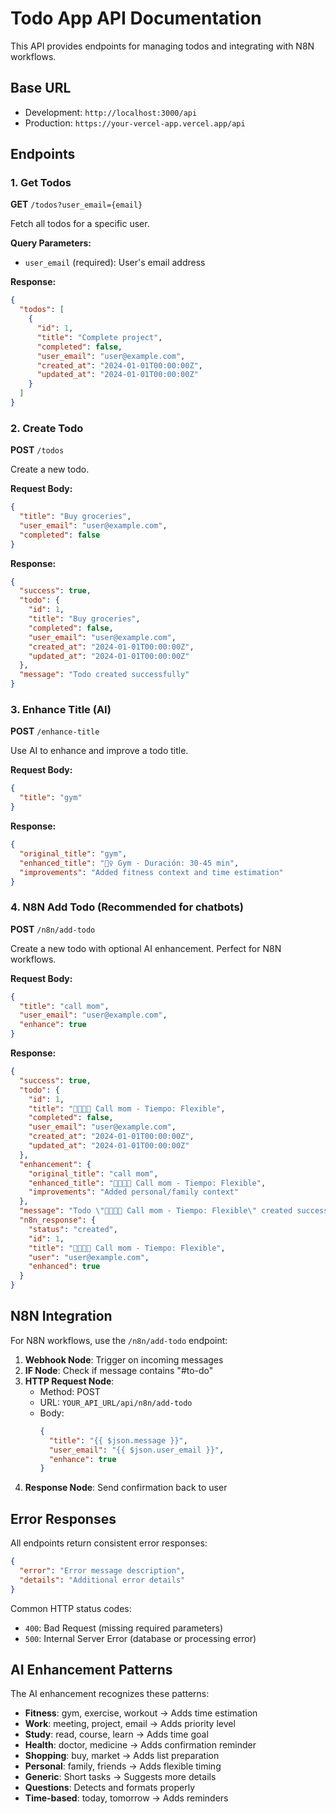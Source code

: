 # Todo App API Documentation

This API provides endpoints for managing todos and integrating with N8N workflows.

## Base URL
- Development: `http://localhost:3000/api`
- Production: `https://your-vercel-app.vercel.app/api`

## Endpoints

### 1. Get Todos
**GET** `/todos?user_email={email}`

Fetch all todos for a specific user.

**Query Parameters:**
- `user_email` (required): User's email address

**Response:**
```json
{
  "todos": [
    {
      "id": 1,
      "title": "Complete project",
      "completed": false,
      "user_email": "user@example.com",
      "created_at": "2024-01-01T00:00:00Z",
      "updated_at": "2024-01-01T00:00:00Z"
    }
  ]
}
```

### 2. Create Todo
**POST** `/todos`

Create a new todo.

**Request Body:**
```json
{
  "title": "Buy groceries",
  "user_email": "user@example.com",
  "completed": false
}
```

**Response:**
```json
{
  "success": true,
  "todo": {
    "id": 1,
    "title": "Buy groceries",
    "completed": false,
    "user_email": "user@example.com",
    "created_at": "2024-01-01T00:00:00Z",
    "updated_at": "2024-01-01T00:00:00Z"
  },
  "message": "Todo created successfully"
}
```

### 3. Enhance Title (AI)
**POST** `/enhance-title`

Use AI to enhance and improve a todo title.

**Request Body:**
```json
{
  "title": "gym"
}
```

**Response:**
```json
{
  "original_title": "gym",
  "enhanced_title": "🏋️‍♀️ Gym - Duración: 30-45 min",
  "improvements": "Added fitness context and time estimation"
}
```

### 4. N8N Add Todo (Recommended for chatbots)
**POST** `/n8n/add-todo`

Create a new todo with optional AI enhancement. Perfect for N8N workflows.

**Request Body:**
```json
{
  "title": "call mom",
  "user_email": "user@example.com",
  "enhance": true
}
```

**Response:**
```json
{
  "success": true,
  "todo": {
    "id": 1,
    "title": "👨‍👩‍👧‍👦 Call mom - Tiempo: Flexible",
    "completed": false,
    "user_email": "user@example.com",
    "created_at": "2024-01-01T00:00:00Z",
    "updated_at": "2024-01-01T00:00:00Z"
  },
  "enhancement": {
    "original_title": "call mom",
    "enhanced_title": "👨‍👩‍👧‍👦 Call mom - Tiempo: Flexible",
    "improvements": "Added personal/family context"
  },
  "message": "Todo \"👨‍👩‍👧‍👦 Call mom - Tiempo: Flexible\" created successfully for user@example.com",
  "n8n_response": {
    "status": "created",
    "id": 1,
    "title": "👨‍👩‍👧‍👦 Call mom - Tiempo: Flexible",
    "user": "user@example.com",
    "enhanced": true
  }
}
```

## N8N Integration

For N8N workflows, use the `/n8n/add-todo` endpoint:

1. **Webhook Node**: Trigger on incoming messages
2. **IF Node**: Check if message contains "#to-do" 
3. **HTTP Request Node**: 
   - Method: POST
   - URL: `YOUR_API_URL/api/n8n/add-todo`
   - Body:
     ```json
     {
       "title": "{{ $json.message }}",
       "user_email": "{{ $json.user_email }}",
       "enhance": true
     }
     ```
4. **Response Node**: Send confirmation back to user

## Error Responses

All endpoints return consistent error responses:

```json
{
  "error": "Error message description",
  "details": "Additional error details"
}
```

Common HTTP status codes:
- `400`: Bad Request (missing required parameters)
- `500`: Internal Server Error (database or processing error)

## AI Enhancement Patterns

The AI enhancement recognizes these patterns:

- **Fitness**: gym, exercise, workout → Adds time estimation
- **Work**: meeting, project, email → Adds priority level  
- **Study**: read, course, learn → Adds time goal
- **Health**: doctor, medicine → Adds confirmation reminder
- **Shopping**: buy, market → Adds list preparation
- **Personal**: family, friends → Adds flexible timing
- **Generic**: Short tasks → Suggests more details
- **Questions**: Detects and formats properly
- **Time-based**: today, tomorrow → Adds reminders